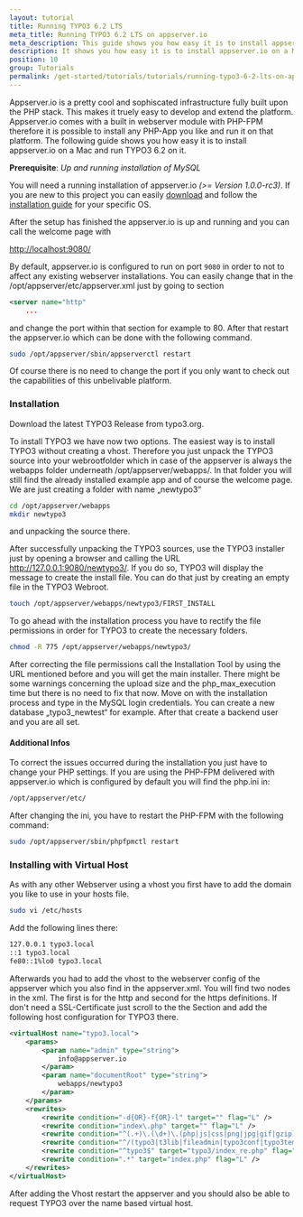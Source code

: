 ```yaml
---
layout: tutorial
title: Running TYPO3 6.2 LTS
meta_title: Running TYPO3 6.2 LTS on appserver.io
meta_description: This guide shows you how easy it is to install appserver.io on a Mac and run TYPO3 6.2 on the most powerful PHP infrastructure on the planet.
description: It shows you how easy it is to install appserver.io on a Mac and run TYPO3 6.2 on it.
position: 10
group: Tutorials
permalink: /get-started/tutorials/tutorials/running-typo3-6-2-lts-on-appserver-io.html
---
```



Appserver.io is a pretty cool and sophiscated infrastructure fully built upon the PHP stack. This makes it truely easy
to develop and extend the platform. Appserver.io comes with a built in webserver module with PHP-FPM therefore it is
possible to install any PHP-App you like and run it on that platform. The following guide shows you how easy it is to
install appserver.io on a Mac and run TYPO3 6.2 on it.


**Prerequisite**: *Up and running installation of MySQL*

You will need a running installation of appserver.io *(>= Version 1.0.0-rc3)*. If you are new to this
project you can easily [download](<{{ "/get-started/downloads.html" | prepend: site.baseurl }}>) and follow the
[installation guide](<{{ "/get-started/documentation/installation.html" | prepend: site.baseurl }}>) for your specific OS.

After the setup has finished the appserver.io is up and running and you can call the welcome page with

[http://localhost:9080/](<http://localhost:9080/>)

By default, appserver.io is configured to run on port `9080` in order to not to affect any existing webserver installations.
You can easily change that in the /opt/appserver/etc/appserver.xml just by going to section

```xml
<server name="http"
	...
```

and change the port within that section for example to 80. After that restart the appserver.io which can be
done with the following command.

```bash
sudo /opt/appserver/sbin/appserverctl restart
```

Of course there is no need to change the port if you only want to check out the capabilities of this unbelivable platform.



### Installation

Download the latest TYPO3 Release from typo3.org.

To install TYPO3 we have now two options. The easiest way is to install TYPO3 without creating a vhost.
Therefore you just unpack the TYPO3 source into your webrootfolder which in case of the appserver is always the webapps
folder underneath /opt/appserver/webapps/. In that folder you will still find the already installed example app and of
course the welcome page. We are just creating a folder with name „newtypo3“

```bash
cd /opt/appserver/webapps
mkdir newtypo3
```

and unpacking the source there.

After successfully unpacking the TYPO3 sources, use the TYPO3 installer just by opening a browser and calling the URL http://127.0.0.1:9080/newtypo3/. If you do so, TYPO3 will display the message to create the install file. You can do that just by creating an empty file in the TYPO3 Webroot.

```bash
touch /opt/appserver/webapps/newtypo3/FIRST_INSTALL
```

To go ahead with the installation process you have to rectify the file permissions in order for TYPO3 to create the necessary folders.

```bash
chmod -R 775 /opt/appserver/webapps/newtypo3/
```

After correcting the file permissions call the Installation Tool by using the URL mentioned before and you will
get the main installer. There might be some warnings concerning the upload size and the php_max_execution time but
there is no need to fix that now. Move on with the installation process and type in the MySQL login credentials. You can create a new database „typo3_newtest“ for example.  After that create a backend user and you are all set.

#### Additional Infos

To correct the issues occurred during the installation you just have to change your PHP settings. If you are using
the PHP-FPM delivered with appserver.io which is configured by default you will find the php.ini in:

```bash
/opt/appserver/etc/
```

After changing the ini, you have to restart the PHP-FPM with the following command:

```bash
sudo /opt/appserver/sbin/phpfpmctl restart
```

### Installing with Virtual Host

As with any other Webserver using a vhost you first have to add the domain you like to use in your hosts file.

```bash
sudo vi /etc/hosts
```

Add the following lines there:

```bash
127.0.0.1 typo3.local
::1 typo3.local
fe80::1%lo0 typo3.local
```

Afterwards you had to add the vhost to the webserver config of the appserver which you also find in the appserver.xml.
You will find two <server> nodes in the xml. The first is for the http and second for the https definitions. If don't
need a SSL-Certificate just scroll to the the <virtualHosts> Section and add the following host configuration for
TYPO3 there.

```xml
<virtualHost name="typo3.local">
	<params>
		<param name="admin" type="string">
			info@appserver.io
		</param>
		<param name="documentRoot" type="string">
			webapps/newtypo3
		</param>
	</params>
	<rewrites>
    	<rewrite condition="-d{OR}-f{OR}-l" target="" flag="L" />
		<rewrite condition="index\.php" target="" flag="L" />
		<rewrite condition="^(.+)\.(\d+)\.(php|js|css|png|jpg|gif|gzip)$" target="$1.$3" flag="L" />
		<rewrite condition="^/(typo3|t3lib|fileadmin|typo3conf|typo3temp|uploads|favicon\.ico)" target="" flag="L" />
		<rewrite condition="^typo3$" target="typo3/index_re.php" flag="L" />
		<rewrite condition=".*" target="index.php" flag="L" />
	</rewrites>
</virtualHost>
```

After adding the Vhost restart the appserver and you should also be able to request TYPO3 over the name based virtual host.
